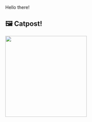 Hello there!



## 🖼️ Catpost!

<sub>
    <img src="https://cdn2.thecatapi.com/images/9q.jpg" height="256">
</sub>

